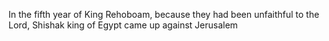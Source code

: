 In the fifth year of King Rehoboam, because they had been unfaithful to the Lord, Shishak king of Egypt came up against Jerusalem

